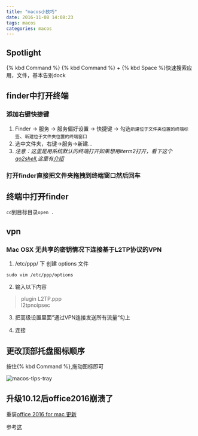 ```yaml
---
title: "macos小技巧"
date: 2016-11-08 14:08:23
tags: macos
categories: macos
---
```


## Spotlight

{% kbd Command %}
{% kbd Command %} + {% kbd Space %}快速搜索应用，文件，基本告别dock

## finder中打开终端

### 添加右键快捷键

1. Finder -> 服务 -> 服务偏好设置 -> 快捷键 -> 勾选`新建位于文件夹位置的终端标签`、`新建位于文件夹位置的终端窗口`
2. 选中文件夹，右键->服务->新建...
3. *注意：这里是用系统默认的终端打开如果想用iterm2打开，看下这个[go2shell](http://zipzapmac.com/Go2Shell),这里有[介绍](http://www.tuicool.com/articles/yeyIfuu)*

### 打开finder直接把文件夹拖拽到终端窗口然后回车

## 终端中打开finder

`cd`到目标目录`open .`

## vpn

### Mac OSX 无共享的密钥情况下连接基于L2TP协议的VPN

1. /etc/ppp/ 下 创建 options 文件
```
sudo vim /etc/ppp/options
```
2. 输入以下内容
>plugin L2TP.ppp  
>l2tpnoipsec

3. 把高级设置里面”通过VPN连接发送所有流量“勾上

4. 连接

## 更改顶部托盘图标顺序

按住{% kbd Command %},拖动图标即可

![macos-tips-tray](http://7xlbo3.com1.z0.glb.clouddn.com/2017/06/29/macos-tips-tray.gif)

## 升级10.12后office2016崩溃了

重装[office 2016 for mac 更新](https://support.microsoft.com/en-us/help/3179163/ms16-099-description-of-the-security-update-for-office-2016-for-mac-au)

参考[这](http://www.cnprint.org/bbs/thread/80/266058/)

